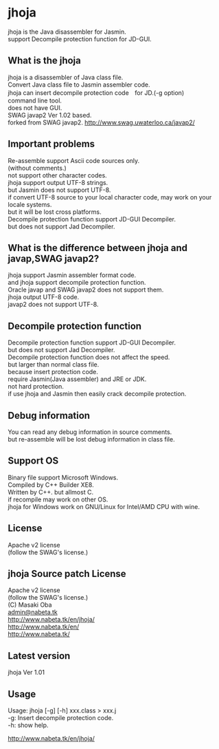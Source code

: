 # jhoja
jhoja is the Java disassembler for Jasmin.  
support Decompile protection function for JD-GUI.

## What is the jhoja
jhoja is a disassembler of Java class file.  
Convert Java class file to Jasmin assembler code.  
jhoja can insert decompile protection code　for JD.(-g option)  
command line tool.  
does not have GUI.  
SWAG javap2 Ver 1.02 based.  
forked from SWAG javap2.  http://www.swag.uwaterloo.ca/javap2/

## Important problems
Re-assemble support Ascii code sources only.  
(without comments.)  
not support other character codes.  
jhoja support output UTF-8 strings.  
but Jasmin does not support UTF-8.  
if convert UTF-8 source to your local character code, may work on your locale systems.  
but it will be lost cross platforms.  
Decompile protection function support JD-GUI Decompiler.  
but does not support Jad Decompiler.  

## What is the difference between jhoja and javap,SWAG javap2?
jhoja support Jasmin assembler format code.  
and jhoja support decompile protection function.  
Oracle javap and SWAG javap2 does not support them.  
jhoja output UTF-8 code.  
javap2 does not support UTF-8.  

## Decompile protection function
Decompile protection function support JD-GUI Decompiler.  
but does not support Jad Decompiler.  
Decompile protection function does not affect the speed.  
but larger than normal class file.  
because insert protection code.  
require Jasmin(Java assembler) and JRE or JDK.  
not hard protection.  
if use jhoja and Jasmin then easily crack decompile protection.  

## Debug information
You can read any debug information in source comments.  
but re-assemble will be lost debug information in class file.  

## Support OS
Binary file support Microsoft Windows.  
Compiled by C++ Builder XE8.  
Written by C++. but allmost C.  
if recompile may work on other OS.  
jhoja for Windows work on GNU/Linux for Intel/AMD CPU with wine.  

## License
Apache v2 license  
(follow the SWAG's license.)  

## jhoja Source patch License
Apache v2 license  
(follow the SWAG's license.)  
(C) Masaki Oba  
admin@nabeta.tk  
http://www.nabeta.tk/en/jhoja/  
http://www.nabeta.tk/en/  
http://www.nabeta.tk/  

## Latest version
jhoja Ver 1.01

## Usage
Usage: jhoja [-g] [-h] xxx.class > xxx.j  
-g: Insert decompile protection code.  
-h: show help. 
  
http://www.nabeta.tk/en/jhoja/
